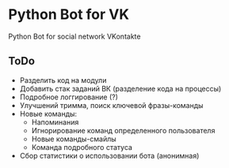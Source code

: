 # Python Bot for VK
Python Bot for social network VKontakte

## ToDo
* Разделить код на модули
* Добавить стак заданий ВК (разделение кода на процессы)
* Подробное логгирование (?)
* Улучшений тримма, поиск ключевой фразы-команды
* Новые команды:
    - Напоминания
    - Игнорирование команд определенного пользователя
    - Новые команды-смайлы
    - Команда подробного статуса
* Сбор статистики о использовании бота (анонимная)